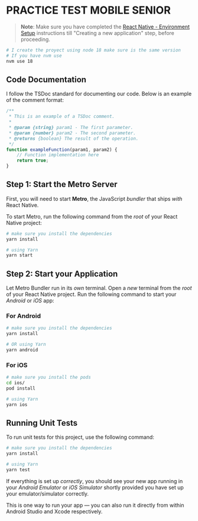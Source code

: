 # PRACTICE TEST MOBILE SENIOR

>**Note**: Make sure you have completed the [React Native - Environment Setup](https://reactnative.dev/docs/environment-setup) instructions till "Creating a new application" step, before proceeding.

```bash
# I create the proyect using node 18 make sure is the same version
# If you have nvm use
nvm use 18
```

## Code Documentation

I follow the TSDoc standard for documenting our code. Below is an example of the comment format:

```typescript
/**
 * This is an example of a TSDoc comment.
 *
 * @param {string} param1 - The first parameter.
 * @param {number} param2 - The second parameter.
 * @returns {boolean} The result of the operation.
 */
function exampleFunction(param1, param2) {
    // Function implementation here
    return true;
}
```

## Step 1: Start the Metro Server

First, you will need to start **Metro**, the JavaScript _bundler_ that ships _with_ React Native.

To start Metro, run the following command from the _root_ of your React Native project:

```bash
# make sure you install the dependencies
yarn install

# using Yarn
yarn start
```

## Step 2: Start your Application

Let Metro Bundler run in its _own_ terminal. Open a _new_ terminal from the _root_ of your React Native project. Run the following command to start your _Android_ or _iOS_ app:

### For Android

```bash
# make sure you install the dependencies
yarn install

# OR using Yarn
yarn android
```

### For iOS

```bash
# make sure you install the pods
cd ios/
pod install

# using Yarn
yarn ios
```
## Running Unit Tests
To run unit tests for this project, use the following command:
```bash
# make sure you install the dependencies
yarn install

# using Yarn
yarn test
```


If everything is set up _correctly_, you should see your new app running in your _Android Emulator_ or _iOS Simulator_ shortly provided you have set up your emulator/simulator correctly.

This is one way to run your app — you can also run it directly from within Android Studio and Xcode respectively.
